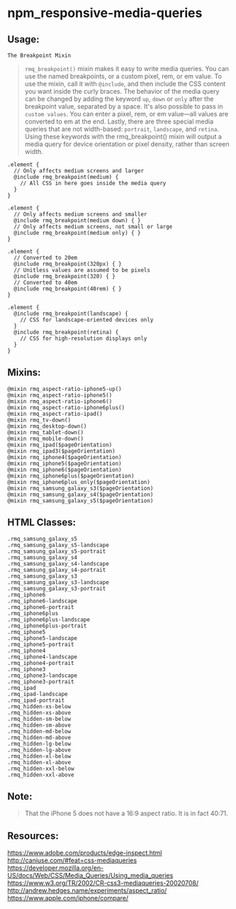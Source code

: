 # npm_responsive-media-queries


## Usage:

`The Breakpoint Mixin`
> `rmq_breakpoint()` mixin makes it easy to write media queries. You can use the named breakpoints, or a custom pixel, rem, or em value.
To use the mixin, call it with `@include`, and then include the CSS content you want inside the curly braces.
The behavior of the media query can be changed by adding the keyword `up`, `down` or `only` after the breakpoint value, separated by a space.
It's also possible to pass in `custom values`. You can enter a pixel, rem, or em value—all values are converted to em at the end.
Lastly, there are three special media queries that are not width-based: `portrait`, `landscape`, and `retina`. Using these keywords with the rmq_breakpoint() mixin will output a media query for device orientation or pixel density, rather than screen width.

```
.element {
  // Only affects medium screens and larger
  @include rmq_breakpoint(medium) {
    // All CSS in here goes inside the media query
  }
}
```

```
.element {
  // Only affects medium screens and smaller
  @include rmq_breakpoint(medium down) { }
  // Only affects medium screens, not small or large
  @include rmq_breakpoint(medium only) { }
}
```

```
.element {
  // Converted to 20em
  @include rmq_breakpoint(320px) { }
  // Unitless values are assumed to be pixels
  @include rmq_breakpoint(320) { }
  // Converted to 40em
  @include rmq_breakpoint(40rem) { }
}
```

```
.element {
  @include rmq_breakpoint(landscape) {
    // CSS for landscape-oriented devices only
  }
  @include rmq_breakpoint(retina) {
    // CSS for high-resolution displays only
  }
}
```

## Mixins:
```
@mixin rmq_aspect-ratio-iphone5-up()
@mixin rmq_aspect-ratio-iphone5()
@mixin rmq_aspect-ratio-iphone6()
@mixin rmq_aspect-ratio-iphone6plus()
@mixin rmq_aspect-ratio-ipad()
@mixin rmq_tv-down()
@mixin rmq_desktop-down()
@mixin rmq_tablet-down()
@mixin rmq_mobile-down()
@mixin rmq_ipad($pageOrientation)
@mixin rmq_ipad3($pageOrientation)
@mixin rmq_iphone4($pageOrientation)
@mixin rmq_iphone5($pageOrientation)
@mixin rmq_iphone6($pageOrientation)
@mixin rmq_iphone6plus($pageOrientation)
@mixin rmq_iphone6plus_only($pageOrientation)
@mixin rmq_samsung_galaxy_s3($pageOrientation)
@mixin rmq_samsung_galaxy_s4($pageOrientation)
@mixin rmq_samsung_galaxy_s5($pageOrientation)
```

## HTML Classes:
```
.rmq_samsung_galaxy_s5
.rmq_samsung_galaxy_s5-landscape
.rmq_samsung_galaxy_s5-portrait
.rmq_samsung_galaxy_s4
.rmq_samsung_galaxy_s4-landscape
.rmq_samsung_galaxy_s4-portrait
.rmq_samsung_galaxy_s3
.rmq_samsung_galaxy_s3-landscape
.rmq_samsung_galaxy_s3-portrait
.rmq_iphone6
.rmq_iphone6-landscape
.rmq_iphone6-portrait
.rmq_iphone6plus
.rmq_iphone6plus-landscape
.rmq_iphone6plus-portrait
.rmq_iphone5
.rmq_iphone5-landscape
.rmq_iphone5-portrait
.rmq_iphone4
.rmq_iphone4-landscape
.rmq_iphone4-portrait
.rmq_iphone3
.rmq_iphone3-landscape
.rmq_iphone3-portrait
.rmq_ipad
.rmq_ipad-landscape
.rmq_ipad-portrait
.rmq_hidden-xs-below
.rmq_hidden-xs-above
.rmq_hidden-sm-below
.rmq_hidden-sm-above
.rmq_hidden-md-below
.rmq_hidden-md-above
.rmq_hidden-lg-below
.rmq_hidden-lg-above
.rmq_hidden-xl-below
.rmq_hidden-xl-above
.rmq_hidden-xxl-below
.rmq_hidden-xxl-above
```

## Note:
> That the iPhone 5 does not have a 16:9 aspect ratio. It is in fact 40:71.

## Resources:
https://www.adobe.com/products/edge-inspect.html
http://caniuse.com/#feat=css-mediaqueries
https://developer.mozilla.org/en-US/docs/Web/CSS/Media_Queries/Using_media_queries
https://www.w3.org/TR/2002/CR-css3-mediaqueries-20020708/
http://andrew.hedges.name/experiments/aspect_ratio/
https://www.apple.com/iphone/compare/
